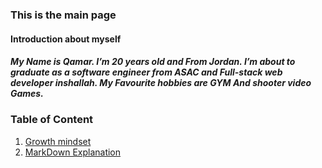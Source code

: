 ### This is the main page

#### Introduction about myself 

##### My Name is Qamar. I’m 20 years old and From Jordan. I’m about to graduate as a software engineer from ASAC and Full-stack web developer inshallah. My Favourite hobbies are GYM And shooter video Games.

### Table of Content 
1. [Growth mindset](https://qamaralkhatib.github.io/reading-notes/growthmindset)
2. [MarkDown Explanation](https://qamaralkhatib.github.io/reading-notes/read01)